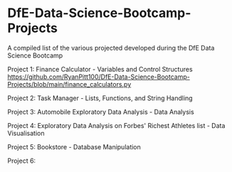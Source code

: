 # DfE-Data-Science-Bootcamp-Projects
A compiled list of the various projected developed during the DfE Data Science Bootcamp 


Project 1: Finance Calculator -  Variables and Control Structures
https://github.com/RyanPitt100/DfE-Data-Science-Bootcamp-Projects/blob/main/finance_calculators.py

Project 2: Task Manager - Lists, Functions, and String Handling

Project 3: Automobile Exploratory Data Analysis - Data Analysis

Project 4: Exploratory Data Analysis on Forbes' Richest Athletes list - Data Visualisation

Project 5: Bookstore - Database Manipulation

Project 6: 
